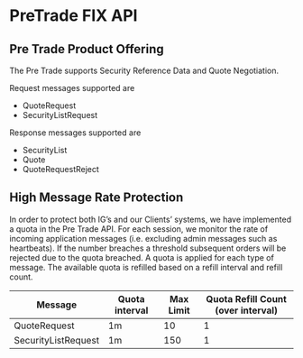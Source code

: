 # PreTrade FIX API

## Pre Trade Product Offering

The Pre Trade supports Security Reference Data and Quote Negotiation.

Request messages supported are
*    QuoteRequest
*    SecurityListRequest

Response messages supported are
*    SecurityList
*    Quote
*    QuoteRequestReject

##	High Message Rate Protection
In order to protect both IG’s and our Clients’ systems, we have implemented a quota in the Pre Trade API.
For each session, we monitor the rate of incoming application messages (i.e. excluding admin messages such as heartbeats). If the number breaches a threshold subsequent orders will be rejected due to the quota breached.
A quota is applied for each type of message. The available quota is refilled based on a refill interval and refill count.

|Message | Quota interval | Max Limit | Quota Refill Count (over interval) |
|---  |--- |--- |--- |
|QuoteRequest | 1m | 10 |1 |
|SecurityListRequest   | 1m | 150 |1 |


